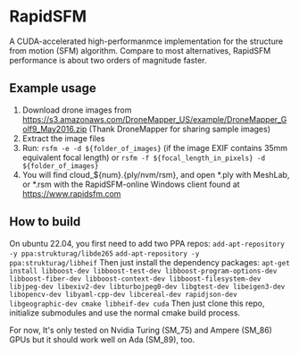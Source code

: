 # RapidSFM
A CUDA-accelerated high-performanmce implementation for the structure from motion (SFM) algorithm. Compare to most alternatives, RapidSFM performance is about two orders of magnitude faster.

## Example usage
 1. Download drone images from https://s3.amazonaws.com/DroneMapper_US/example/DroneMapper_Golf9_May2016.zip (Thank DroneMapper for sharing sample images)
 2. Extract the image files
 3. Run: `rsfm -e -d ${folder_of_images}` (if the image EXIF contains 35mm equivalent focal length) or `rsfm -f ${focal_length_in_pixels} -d ${folder_of_images}`
 4. You will find cloud_${num}.{ply/nvm/rsm}, and open *.ply with MeshLab, or *.rsm with the RapidSFM-online Windows client found at https://www.rapidsfm.com

## How to build
On ubuntu 22.04, you first need to add two PPA repos:
    `add-apt-repository -y ppa:strukturag/libde265`
    `add-apt-repository -y ppa:strukturag/libheif`
Then just install the dependency packages:
    `apt-get install libboost-dev libboost-test-dev libboost-program-options-dev libboost-fiber-dev libboost-context-dev libboost-filesystem-dev libjpeg-dev libexiv2-dev libturbojpeg0-dev libgtest-dev libeigen3-dev libopencv-dev libyaml-cpp-dev libcereal-dev rapidjson-dev libgeographic-dev cmake libheif-dev cuda`
Then just clone this repo, initialize submodules and use the normal cmake build process.

For now, It's only tested on Nvidia Turing (SM_75) and Ampere (SM_86) GPUs but it should work well on Ada (SM_89), too.
